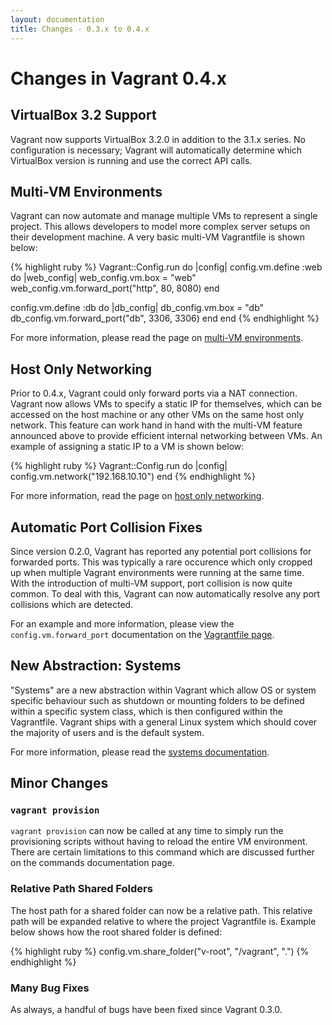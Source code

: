 ```yaml
---
layout: documentation
title: Changes - 0.3.x to 0.4.x
---
```

# Changes in Vagrant 0.4.x

## VirtualBox 3.2 Support

Vagrant now supports VirtualBox 3.2.0 in addition to the 3.1.x series.
No configuration is necessary; Vagrant will automatically determine which
VirtualBox version is running and use the correct API calls.

## Multi-VM Environments

Vagrant can now automate and manage multiple VMs to represent a single
project. This allows developers to model more complex server setups on
their development machine. A very basic multi-VM Vagrantfile is shown
below:

{% highlight ruby %}
Vagrant::Config.run do |config|
  config.vm.define :web do |web_config|
    web_config.vm.box = "web"
    web_config.vm.forward_port("http", 80, 8080)
  end

  config.vm.define :db do |db_config|
    db_config.vm.box = "db"
    db_config.vm.forward_port("db", 3306, 3306)
  end
end
{% endhighlight %}

For more information, please read the page on [multi-VM environments](/docs/multivm.html).

## Host Only Networking

Prior to 0.4.x, Vagrant could only forward ports via a NAT connection.
Vagrant now allows VMs to specify a static IP for themselves, which
can be accessed on the host machine or any other VMs on the same
host only network. This feature can work hand in hand with the multi-VM
feature announced above to provide efficient internal networking between
VMs. An example of assigning a static IP to a VM is shown below:

{% highlight ruby %}
Vagrant::Config.run do |config|
  config.vm.network("192.168.10.10")
end
{% endhighlight %}

For more information, read the page on [host only networking](/docs/host_only_networking.html).

## Automatic Port Collision Fixes

Since version 0.2.0, Vagrant has reported any potential port collisions
for forwarded ports. This was typically a rare occurence which only cropped
up when multiple Vagrant environments were running at the same time. With
the introduction of multi-VM support, port collision is now quite common.
To deal with this, Vagrant can now automatically resolve any port collisions
which are detected.

For an example and more information, please view the `config.vm.forward_port`
documentation on the [Vagrantfile page](/docs/vagrantfile.html#config-vm-forwardport).

## New Abstraction: Systems

"Systems" are a new abstraction within Vagrant which allow OS or system
specific behaviour such as shutdown or mounting folders to be defined within
a specific system class, which is then configured within the Vagrantfile.
Vagrant ships with a general Linux system which should cover the majority
of users and is the default system.

For more information, please read the [systems documentation](/docs/systems.html).

## Minor Changes

### `vagrant provision`

`vagrant provision` can now be called at any time to simply run the provisioning
scripts without having to reload the entire VM environment. There are certain
limitations to this command which are discussed further on the commands
documentation page.

### Relative Path Shared Folders

The host path for a shared folder can now be a relative path. This relative
path will be expanded relative to where the project Vagrantfile is. Example
below shows how the root shared folder is defined:

{% highlight ruby %}
config.vm.share_folder("v-root", "/vagrant", ".")
{% endhighlight %}

### Many Bug Fixes

As always, a handful of bugs have been fixed since Vagrant 0.3.0.
